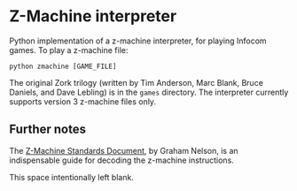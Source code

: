 # Z-Machine interpreter

Python implementation of a z-machine interpreter, for playing Infocom games. To play a z-machine file:

`python zmachine [GAME_FILE]`

The original Zork trilogy (written by Tim Anderson, Marc Blank, Bruce Daniels, and Dave Lebling) is in the `games` directory. The interpreter currently supports version 3 z-machine files only.

## Further notes

The [Z-Machine Standards Document](https://www.inform-fiction.org/zmachine/standards/z1point1/index.html), by Graham Nelson, is an indispensable guide for decoding the z-machine instructions.

This space intentionally left blank.
